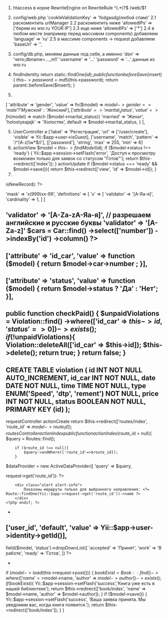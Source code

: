 1. htaccess в корне 
RewriteEngine on
RewriteRule ^(.*)?$ /web/$1
2. config/web.php
'cookleValidationKey' => 'fsdgasdg(любой спам)'
2.1 раскоментить urlManager
2.2 раскоментить ниже 
'allowedIPs' => ['берем из wsr.ru YOUR IP']
2.3 еще ниже 
'allowedIPs' => ['*']
2.4 в любом месте (например перед массивом components) добавляем
'language' => 'ru'
2.5 в массиме components -> request добавляем
'baseUrl' => '',

3. config/db.php, меняем данные под себя, а именно
'dsn' => 'чето;dbname=..._m1'
'username' => '...'
'password' => '...'
данные из wsr.ru
4. findIndentity return static::findOne($id);
public function beforeSave($insert)
    {
        $this->password = md5($this->password);
        return parent::beforeSave($insert);
    }
6. 
[
              'attribute' => 'gender',
                'value' => fn($model) => $model->gender == 'male' ? 'Мужской' : 'Женский'
 ],
[
              'attribute' => 'marital_status',
                'value' => fn($model) => match ($model->marital_status){
                    'married' => 'Женат',
                    'holostyeajajk' => 'Холостяк',
                    default => $model->marital_status,
                }
],

5. UserController и
 ['label' => 'Регистрация', 'url' => ['/user/create'], 'visible' => Yii::$app->user->isGuest],
['username', 'match', 'pattern' => '/^[A-z]\w*$/i'],
[['password'], 'string', 'max' => 255, 'min' => 6]
7. actionView
 $model = $this->findModel($id);
        if ($model->status !== 'ready') {
            Yii::$app->session->setFlash('error', 'Доступ к просмотру возможен только для заявок со статусом "Готов"');
            return $this->redirect(['index']);
        }
actionUpdate
 if ($model->status === 'ready' && $model->save()){
                return $this->redirect(['view', 'id' => $model->id]);
            }
8.
<?php if ($model->isNewRecord): ?>
<?php else: ?>
 <?php endif; ?>
'mask' => 'x(999)xx-99',
        'definitions' => [
                'x' => [
                        'validator' => '[А-Яа-я]',
                        'cardinality' => 1,
                ]
        ]

'validator' => '[A-Za-zА-Яа-я]', // разрешаем английские и русские буквы
'validator' => '[A-Za-z]'
$cars = Car::find()
    ->select(['number'])
    ->indexBy('id')
    ->column()
?>
-
['attribute' => 'id_car',
                'value' => function ($model) {
                    return $model->car->number ;
                }],
-
['attribute' => 'status',
            'value' => function ($model) {
            return $model->status ? 'Да' : 'Нет';
            }],
-
public function checkPaid()
    {
        $unpaidViolations = Violation::find()
            ->where(['id_car' => $this->id, 'status' => 0])
            ->exists();
        if (!$unpaidViolations){
            Violation::deleteAll(['id_car' => $this->id]);
            $this->delete();
            return true;
        }
        return false;
    }
-
CREATE TABLE violation (
  id INT NOT NULL AUTO_INCREMENT,
  id_car INT NOT NULL,
  date DATE NOT NULL,
  time TIME NOT NULL,
  type ENUM('Speed', 'dtp', 'rement') NOT NULL,
  price INT NOT NULL,
  status BOOLEAN NOT NULL,
  PRIMARY KEY (id)
);
-
requestController  actionCreate
return $this->redirect(['routes/index', 'route_id' => $model->route_id]);
routesController actionIndex
public function actionIndex($route_id = null){
$query = Routes::find();

        if ($route_id !== null){
            $query->andWhere(['route_id'=>$route_id]);
        }

 $dataProvider = new ActiveDataProvider([
            'query' => $query,
<?php if (Yii::$app->request->get('route_id')): ?>
        <div class="alert alert-info">
            Показаны маршруты только для выбранного направления: <?= Route::findOne(Yii::$app->request->get('route_id'))->name ?>
        </div>
    <?php endif; ?>
-
 ['user_id', 'default', 'value' => Yii::$app->user->identity->getId()],
-
 <?= $form->field($model, 'status')->dropDownList([
            'accepted' => 'Принят',
            'work' => 'В работе',
            'ready' => 'Готов',
        ]) ?>
-
if ($model->load($this->request->post())) {
                $bookExist = Book::find()
                    ->where(['name'=>$model->name, 'author' => $model->author])
                    ->exists();
                if ($bookExist){
                    Yii::$app->session->setFlash('success','Книга уже есть в нашей библиотеке');
                    return $this->redirect(['book/index', 'name' => $model->name, 'author' => $model->author]);
                }
                if ($model->save()) {
                    Yii::$app->session->setFlash('success', 'Ваша заявка принята. Мы уведомим вас, когда книга появится.');
                    return $this->redirect(['book/index']);
                }
            }
